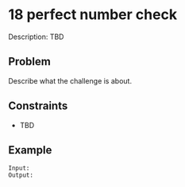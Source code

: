 # 18 perfect number check

Description: TBD

## Problem

Describe what the challenge is about.

## Constraints

- TBD

## Example

```
Input:
Output:
```
